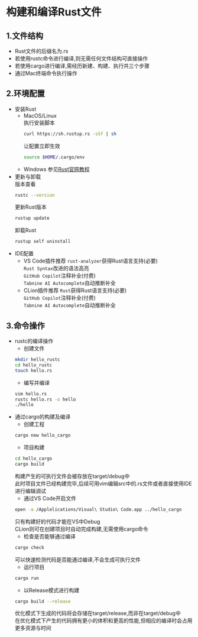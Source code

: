 **构建和编译Rust文件**
=
**1.文件结构**
-
* Rust文件的后缀名为.rs<br>
* 若使用rustc命令进行编译,则无需任何文件结构可直接操作<br>
* 若使用cargo进行编译,需经历新建、构建、执行共三个步骤<br>
* 通过Mac终端命令执行操作  

**2.环境配置**
-
* 安装Rust<br>
    * MacOS/Linux<br>
        执行安装脚本
        ```bash
        curl https://sh.rustup.rs -sSf | sh
        ```  
        让配置立即生效
        ```bash
        source $HOME/.cargo/env
        ```
    * Windows
        参见[Rust官网教程](https://www.rust-lang.org/tools/install)<br>
* 更新与卸载<br>
    版本查看
    ```bash
    rustc --version
    ```  
    更新Rust版本
    ```bash
    rustup update
    ```  
    卸载Rust
    ```bash
    rustup self uninstall
    ```  
* IDE配置
    * VS Code插件推荐
        `rust-analyzer`获得Rust语言支持(必要)<br>
        `Rust Syntax`改进的语法高亮<br>
        `GitHub Copilot`注释补全(付费)<br>
        `Tabnine AI Autocomplete`自动推断补全<br>
    * CLion插件推荐
        `Rust`获得Rust语言支持(必要)<br>
        `GitHub Copilot`注释补全(付费)<br>
        `Tabnine AI Autocomplete`自动推断补全

**3.命令操作**
-
* rustc的编译操作<br>
    * 创建文件
    ```bash
    mkdir hello_rustc
    cd hello_rustc
    touch hello.rs
    ```  
    * 编写并编译
    ```bash
    vim hello.rs
    rustc hello.rs -o hello
    ./hello
    ```  
* 通过cargo的构建及编译<br>
    * 创建工程
    ```bash
    cargo new hello_cargo
    ```  
    * 项目构建
    ```bash
    cd hello_cargo
    cargo build
    ```  
    构建产生的可执行文件会被存放在target/debug中<br>
    此时项目文件已经构建完毕,后续可用vim编辑src中的.rs文件或者直接使用IDE进行编辑调试<br>
    * 通过VS Code开启文件
    ```bash
    open -a /Applelications/Visual\ Studio\ Code.app ../hello_cargo
    ```  
    只有构建好的代码才能在VS中Debug<br>
    CLion则可在创建项目时自动完成构建,无需使用cargo命令<br>
    * 检查是否能够通过编译
    ```bash
    cargo check
    ```  
    可以快速检测代码是否能通过编译,不会生成可执行文件<br>
    * 运行项目
    ```bash
    cargo run
    ```   
    * 以Release模式进行构建
    ```bash
    cargo build --release
    ```  
    优化模式下生成的代码将会存储在target/release,而非在target/debug中<br>
    在优化模式下产生的代码拥有更小的体积和更高的性能,但相应的编译时会占用更多资源与时间<br>
